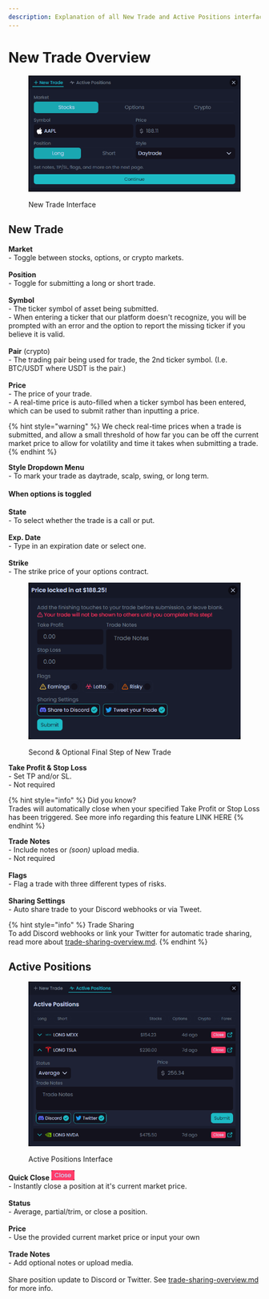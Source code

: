 ```yaml
---
description: Explanation of all New Trade and Active Positions interface elements.
---
```


# New Trade Overview

<figure><img src="../.gitbook/assets/image (10) (1).png" alt=""><figcaption><p>New Trade Interface</p></figcaption></figure>

## New Trade

**Market**\
\- Toggle between stocks, options, or crypto markets.\
\
**Position**\
\- Toggle for submitting a long or short trade.\
\
**Symbol**\
\- The ticker symbol of asset being submitted.\
\- When entering a ticker that our platform doesn't recognize, you will be prompted with an error and the option to report the missing ticker if you believe it is valid.\
\
**Pair** (crypto)\
\- The trading pair being used for trade, the 2nd ticker symbol. (I.e. BTC/USDT where USDT is the pair.)\
\
**Price**\
\- The price of your trade.\
\- A real-time price is auto-filled when a ticker symbol has been entered, which can be used to submit rather than inputting a price.

{% hint style="warning" %}
We check real-time prices when a trade is submitted, and allow a small threshold of how far you can be off the current market price to allow for volatility and time it takes when submitting a trade.
{% endhint %}

**Style Dropdown Menu**\
\- To mark your trade as daytrade, scalp, swing, or long term.

#### When options is toggled

**State**\
\- To select whether the trade is a call or put.\
\
**Exp. Date**\
\- Type in an expiration date or select one.\
\
**Strike**\
\- The strike price of your options contract.

<figure><img src="../.gitbook/assets/image (14).png" alt=""><figcaption><p>Second &#x26; Optional Final Step of New Trade</p></figcaption></figure>

**Take Profit & Stop Loss**\
\- Set TP and/or SL.\
\- Not required

{% hint style="info" %}
Did you know?\
Trades will automatically close when your specified Take Profit or Stop Loss has been triggered. See more info regarding this feature LINK HERE
{% endhint %}

**Trade Notes**\
\- Include notes or _(soon)_ upload media.\
\- Not required\
\
**Flags**\
\- Flag a trade with three different types of risks.\
\
**Sharing Settings**\
\- Auto share trade to your Discord webhooks or via Tweet.

{% hint style="info" %}
Trade Sharing\
To add Discord webhooks or link your Twitter for automatic trade sharing, read more about [trade-sharing-overview.md](../trade-sharing/trade-sharing-overview.md "mention").
{% endhint %}

## Active Positions

<figure><img src="../.gitbook/assets/image (15).png" alt=""><figcaption><p>Active Positions Interface</p></figcaption></figure>

**Quick Close** ![](<../.gitbook/assets/image (17).png>)\
\- Instantly close a position at it's current market price.\
\
**Status**\
\- Average, partial/trim, or close a position.\
\
**Price**\
\- Use the provided current market price or input your own\
\
**Trade Notes**\
\- Add optional notes or upload media.\
\
Share position update to Discord or Twitter. See [trade-sharing-overview.md](../trade-sharing/trade-sharing-overview.md "mention") for more info.

